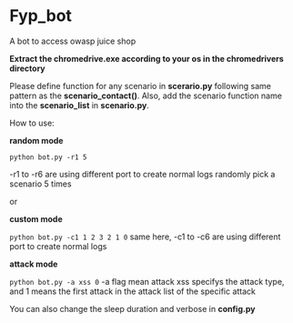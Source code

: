 # Fyp_bot
A bot to access owasp juice shop 

**Extract the chromedrive.exe according to your os in the chromedrivers directory**

Please define function for any scenario in **scerario.py** following same pattern as the **scenario_contact()**. Also, add the scenario function name into the **scenario_list** in **scenario.py**.

How to use: 

**random mode**

```python bot.py -r1 5```

-r1 to -r6 are using different port to create normal logs
randomly pick a scenario 5 times        
    
or

**custom mode**
    
```python bot.py -c1 1 2 3 2 1 0```
same here, -c1 to -c6 are using different port to create normal logs



**attack mode**
    
```python bot.py -a xss 0```
-a flag mean attack
xss specifys the attack type, and 1 means the first attack in the attack list of the specific attack

       
You can also change the sleep duration and verbose in **config.py**
